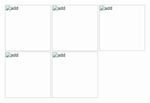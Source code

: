 
<p float="left">  
    <img width="150" alt="add" src="https://user-images.githubusercontent.com/41688158/210162265-62a73c72-d0fa-4ce1-9e7a-28987e8d3f40.jpeg">
    <img width="150" alt="add" src="https://user-images.githubusercontent.com/41688158/210162279-73724da5-970a-4646-ac9f-cc235084899f.jpeg">
    <img width="150" alt="add" src="https://user-images.githubusercontent.com/41688158/210162280-ceadc73f-49ca-45c7-b3c7-84d1dbbbceaa.jpeg">
    <img width="150" alt="add" src="https://user-images.githubusercontent.com/41688158/210162282-f9b51a07-6c7a-4b65-9063-03418f20fd77.jpeg">
    <img width="150" alt="add" src="https://user-images.githubusercontent.com/41688158/210162283-7861acfc-e143-4828-9882-5a8c99e49990.jpeg">
 </p>
